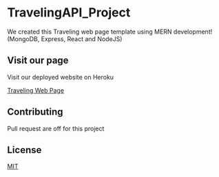 # TravelingAPI_Project

We created this Traveling web page template using MERN development! (MongoDB, Express, React and NodeJS)

## Visit our page
Visit our deployed website on Heroku

[Traveling Web Page](https://blogpost-up-project.herokuapp.com/)

## Contributing
Pull request are off for this project

## License
[MIT](https://choosealicense.com/licenses/mit/)
